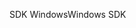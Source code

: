<span data-ttu-id="add0a-101">SDK Windows</span><span class="sxs-lookup"><span data-stu-id="add0a-101">Windows SDK</span></span>